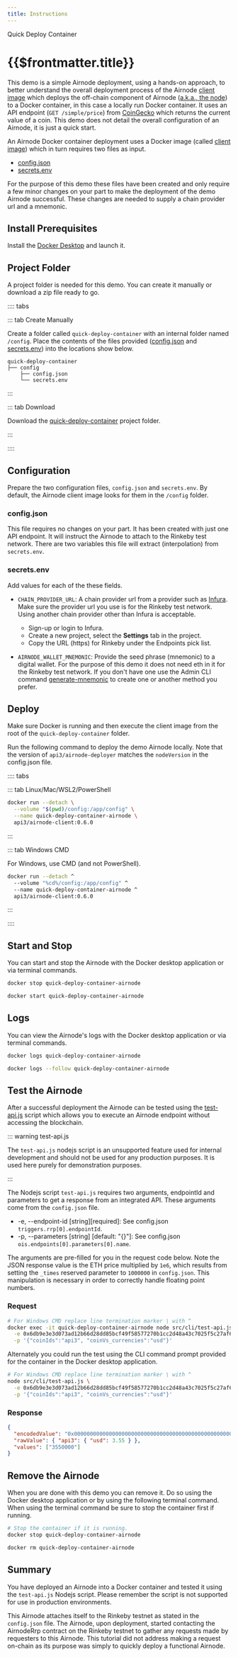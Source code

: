 ```yaml
---
title: Instructions
---
```


<TitleSpan>Quick Deploy Container</TitleSpan>

# {{$frontmatter.title}}

<VersionWarning/>

<TocHeader /> <TOC class="table-of-contents" :include-level="[2,3]" />

This demo is a simple Airnode deployment, using a hands-on approach, to better understand the overall deployment process of the Airnode [client image](../../../grp-providers/docker/deployer-image.md) which deploys the off-chain component of Airnode ([a.k.a., the node](../../../)) to a Docker container, in this case a locally run Docker container. It uses an API endpoint (`GET /simple/price`) from [CoinGecko](https://www.coingecko.com/en/api/documentation) which returns the current value of a coin. This demo does not detail the overall configuration of an Airnode, it is just a quick start.

An Airnode Docker container deployment uses a Docker image (called [client image](../../../grp-providers/docker/deployer-image.md)) which in turn requires two files as input.

- [config.json](./config-json.md)
- [secrets.env](./secrets-env.md)

For the purpose of this demo these files have been created and only require a few minor changes on your part to make the deployment of the demo Airnode successful. These changes are needed to supply a chain provider url and a mnemonic.

## Install Prerequisites

Install the [Docker Desktop](https://docs.docker.com/get-docker/) and launch it.

## Project Folder

A project folder is needed for this demo. You can create it manually or download a zip file ready to go.

:::: tabs

::: tab Create Manually

Create a folder called `quick-deploy-container` with an internal folder named `/config`. Place the contents of the files provided ([config.json](./config-json.md) and [secrets.env](./secrets-env.md)) into the locations show below.

```
quick-deploy-container
├── config
    ├── config.json
    └── secrets.env
```

:::

::: tab Download

Download the <a href="/zip-files/quick-deploy-container-v0.6.zip" download>
quick-deploy-container</a> project folder.

:::

::::

## Configuration

Prepare the two configuration files, `config.json` and `secrets.env`. By default, the Airnode client image looks for them in the `/config` folder.

### config.json

This file requires no changes on your part. It has been created with just one API endpoint. It will instruct the Airnode to attach to the Rinkeby test network. There are two variables this file will extract (interpolation) from `secrets.env`.

### secrets.env

Add values for each of the these fields.

- `CHAIN_PROVIDER_URL`: A chain provider url from a provider such as [Infura](https://infura.io/). Make sure the provider url you use is for the Rinkeby test network. Using another chain provider other than Infura is acceptable.

  - Sign-up or login to Infura.
  - Create a new project, select the **Settings** tab in the project.
  - Copy the URL (https) for Rinkeby under the Endpoints pick list.

- `AIRNODE_WALLET_MNEMONIC`: Provide the seed phrase (mnemonic) to a digital wallet. For the purpose of this demo it does not need eth in it for the Rinkeby test network. If you don't have one use the Admin CLI command [generate-mnemonic](../../../reference/packages/admin-cli.md#generate-mnemonic) to create one or another method you prefer.

## Deploy

Make sure Docker is running and then execute the client image from the root of the `quick-deploy-container` folder.

Run the following command to deploy the demo Airnode locally. Note that the version of `api3/airnode-deployer` matches the `nodeVersion` in the config.json file.

:::: tabs

::: tab Linux/Mac/WSL2/PowerShell

```sh
docker run --detach \
  --volume "$(pwd)/config:/app/config" \
  --name quick-deploy-container-airnode \
  api3/airnode-client:0.6.0
```

:::

::: tab Windows CMD

For Windows, use CMD (and not PowerShell).

```sh
docker run --detach ^
  --volume "%cd%/config:/app/config" ^
  --name quick-deploy-container-airnode ^
  api3/airnode-client:0.6.0
```

:::

::::

## Start and Stop

You can start and stop the Airnode with the Docker desktop application or via terminal commands.

```sh
docker stop quick-deploy-container-airnode

docker start quick-deploy-container-airnode
```

## Logs

You can view the Airnode's logs with the Docker desktop application or via terminal commands.

```sh
docker logs quick-deploy-container-airnode

docker logs --follow quick-deploy-container-airnode
```

## Test the Airnode

After a successful deployment the Airnode can be tested using the [test-api.js](https://github.com/api3dao/airnode/tree/v0.5/packages/airnode-node#testing-api) script which allows you to execute an Airnode endpoint without accessing the blockchain.

::: warning test-api.js

The `test-api.js` nodejs script is an unsupported feature used for internal development and should not be used for any production purposes. It is used here purely for demonstration purposes.

:::

The Nodejs script `test-api.js` requires two arguments, endpointId and parameters to get a response from an integrated API. These arguments come from the `config.json` file.

- -e, --endpoint-id \[string\]\[required\]: See config.json `triggers.rrp[0].endpointId`.
- -p, --parameters \[string\] \[default: "{}"\]: See config.json `ois.endpoints[0].parameters[0].name`.

The arguments are pre-filled for you in the request code below. Note the JSON response value is the ETH price multiplied by `1e6`, which results from setting the `_times` reserved parameter to `1000000` in `config.json`. This manipulation is necessary in order to correctly handle floating point numbers.

### Request

```sh
# For Windows CMD replace line termination marker \ with ^
docker exec -it quick-deploy-container-airnode node src/cli/test-api.js \
  -e 0x6db9e3e3d073ad12b66d28dd85bcf49f58577270b1cc2d48a43c7025f5c27af6 \
  -p '{"coinIds":"api3", "coinVs_currencies":"usd"}'
```

Alternately you could run the test using the CLI command prompt provided for the container in the Docker desktop application.

```sh
# For Windows CMD replace line termination marker \ with ^
node src/cli/test-api.js \
  -e 0x6db9e3e3d073ad12b66d28dd85bcf49f58577270b1cc2d48a43c7025f5c27af6 \
  -p '{"coinIds":"api3", "coinVs_currencies":"usd"}'
```

### Response

```json
{
  "encodedValue": "0x0000000000000000000000000000000000000000000000000000000000362b30",
  "rawValue": { "api3": { "usd": 3.55 } },
  "values": ["3550000"]
}
```

<airnode-tutorials-TutorialResponse/>

## Remove the Airnode

When you are done with this demo you can remove it. Do so using the Docker desktop application or by using the following terminal command. When using the terminal command be sure to stop the container first if running.

```sh
# Stop the container if it is running.
docker stop quick-deploy-container-airnode

docker rm quick-deploy-container-airnode
```

## Summary

You have deployed an Airnode into a Docker container and tested it using the `test-api.js` Nodejs script. Please remember the script is not supported for use in production environments.

This Airnode attaches itself to the Rinkeby testnet as stated in the `config.json` file. The Airnode, upon deployment, started contacting the AirnodeRrp contract on the Rinkeby testnet to gather any requests made by requesters to this Airnode. This tutorial did not address making a request on-chain as its purpose was simply to quickly deploy a functional Airnode.
